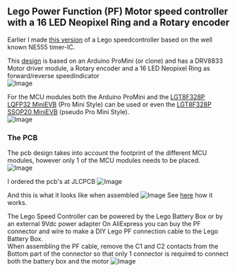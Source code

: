 ## Lego Power Function (PF) Motor speed controller with a 16 LED Neopixel Ring and a Rotary encoder

Earlier I made [this version](https://github.com/rdalen/Lego_PF-Motor-SpeedController) of a Lego speedcontroller based on the well known NE555 timer-IC.  

This [design](/docs/Lego%20PF%20Motor%20speed%20controller%20with%20Neopixel%20-%20Schematic.pdf) is based on an Arduino ProMini (or clone) and has a DRV8833 Motor driver module, a Rotary encoder and a 16 LED Neopixel Ring as forward/reverse speedindicator  
![Image](https://github.com/user-attachments/assets/53ff555d-a833-40cc-8e04-70d34815b413)

For the MCU modules both the Arduino ProMini and the [LGT8F328P LQFP32 MiniEVB](https://wolles-elektronikkiste.de/en/minievb-boards-an-overview) (Pro Mini Style) can be used or even the [LGT8F328P SSOP20 MiniEVB](https://wolles-elektronikkiste.de/en/minievb-boards-an-overview) (pseudo Pro Mini Style).  
![Image](https://github.com/user-attachments/assets/92f046ee-78c8-42a8-b996-337eff9ab6af)

### The PCB
The pcb design takes into account the footprint of the different MCU modules, however only 1 of the MCU modules needs to be placed.  
![Image](https://github.com/user-attachments/assets/7c215320-499c-41ac-976d-e5720ad172ec)  

I ordered the pcb's at JLCPCB
![Image](https://github.com/user-attachments/assets/d91549f5-1c7f-4ae1-9b96-8a0b97472900)

And this is what it looks like when assembled
![Image](https://github.com/user-attachments/assets/a1ad2bc3-2896-4e92-b623-1acb0c6bc26c)
See [here](https://youtube.com/shorts/omxZtgw-2hw) how it works.  

The Lego Speed Controller can be powered by the Lego Battery Box or by an external 9Vdc power adapter
On AliExpress you can buy the PF connector and wire to make a DIY Lego PF connection cable to the Lego Battery Box.  
When assembling the PF cable, remove the C1 and C2 contacts from the Bottom part of the connector
so that only 1 connector is required to connect both the battery box and the motor
![Image](https://github.com/user-attachments/assets/0d40d8c7-a8f0-4172-9ac3-674145432b49)
